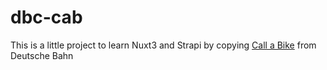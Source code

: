 # dbc-cab

This is a little project to learn Nuxt3 and Strapi by copying [Call a Bike](https://www.callabike.de/en/home/) from Deutsche Bahn 

